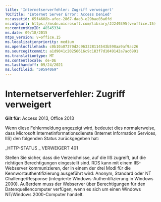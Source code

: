 ```yaml
---
title: 'Internetserverfehler: Zugriff verweigert'
TOCTitle: 'Internet Server Error: Access Denied'
ms:assetid: 65f4608b-afec-2867-dae3-e29bae03a6fd
ms:mtpsurl: https://msdn.microsoft.com/library/JJ249395(v=office.15)
ms:contentKeyID: 48545334
ms.date: 09/18/2015
mtps_version: v=office.15
ms.localizationpriority: medium
ms.openlocfilehash: c0b10a07370d2c963328114543b598aa9af9ac26
ms.sourcegitcommit: a1d9041c20256616c9c183f7d1049142a7ac6991
ms.translationtype: MT
ms.contentlocale: de-DE
ms.lasthandoff: 09/24/2021
ms.locfileid: "59594069"
---
```

# <a name="internet-server-error-access-denied"></a>Internetserverfehler: Zugriff verweigert


**Gilt für**: Access 2013, Office 2013

Wenn diese Fehlermeldung angezeigt wird, bedeutet dies normalerweise, dass Microsoft Internetinformationsdienste (Internet Information Services, IIS) den folgenden Status zurückgegeben hat:

\_HTTP-STATUS \_ VERWEIGERT 401

Stellen Sie sicher, dass die Verzeichnisse, auf die IIS zugreift, auf die richtigen Berechtigungen eingestellt sind. RDS kann mit einem IIS-Webserver kommunizieren, der in einem der drei Modi für die Kennwortauthentifizierung ausgeführt wird: Anonym, Standard oder NT Challenge/Response (integrierte Windows-Authentifizierung in Windows 2000). Außerdem muss der Webserver über Berechtigungen für den Datenquellencomputer verfügen, wenn es sich um einen Windows NT/Windows 2000-Computer handelt.

